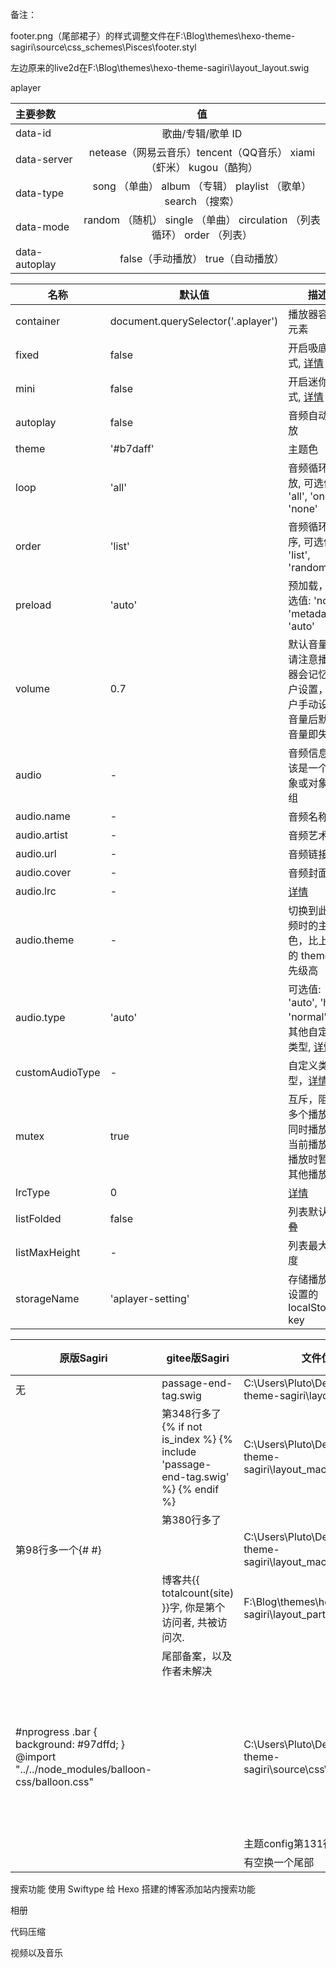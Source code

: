 备注：

footer.png（尾部裙子）的样式调整文件在F:\Blog\themes\hexo-theme-sagiri\source\css\_schemes\Pisces\footer.styl



左边原来的live2d在F:\Blog\themes\hexo-theme-sagiri\layout\_layout.swig

aplayer

| 主要参数      |                              值                              |
| :------------ | :----------------------------------------------------------: |
| data-id       |                      歌曲/专辑/歌单 ID                       |
| data-server   | netease（网易云音乐）tencent（QQ音乐） xiami（虾米） kugou（酷狗） |
| data-type     | song （单曲） album （专辑） playlist （歌单） search （搜索） |
| data-mode     | random （随机） single （单曲） circulation （列表循环） order （列表） |
| data-autoplay |              false（手动播放） true（自动播放）              |

| 名称            | 默认值                             | 描述                                                         |
| --------------- | ---------------------------------- | ------------------------------------------------------------ |
| container       | document.querySelector('.aplayer') | 播放器容器元素                                               |
| fixed           | false                              | 开启吸底模式, [详情](https://aplayer.js.org/#/home?id=fixed-mode) |
| mini            | false                              | 开启迷你模式, [详情](https://aplayer.js.org/#/home?id=mini-mode) |
| autoplay        | false                              | 音频自动播放                                                 |
| theme           | '#b7daff'                          | 主题色                                                       |
| loop            | 'all'                              | 音频循环播放, 可选值: 'all', 'one', 'none'                   |
| order           | 'list'                             | 音频循环顺序, 可选值: 'list', 'random'                       |
| preload         | 'auto'                             | 预加载，可选值: 'none', 'metadata', 'auto'                   |
| volume          | 0.7                                | 默认音量，请注意播放器会记忆用户设置，用户手动设置音量后默认音量即失效 |
| audio           | -                                  | 音频信息, 应该是一个对象或对象数组                           |
| audio.name      | -                                  | 音频名称                                                     |
| audio.artist    | -                                  | 音频艺术家                                                   |
| audio.url       | -                                  | 音频链接                                                     |
| audio.cover     | -                                  | 音频封面                                                     |
| audio.lrc       | -                                  | [详情](https://aplayer.js.org/#/home?id=lrc)                 |
| audio.theme     | -                                  | 切换到此音频时的主题色，比上面的 theme 优先级高              |
| audio.type      | 'auto'                             | 可选值: 'auto', 'hls', 'normal' 或其他自定义类型, [详情](https://aplayer.js.org/#/home?id=mse-support) |
| customAudioType | -                                  | 自定义类型，[详情](https://aplayer.js.org/#/home?id=mse-support) |
| mutex           | true                               | 互斥，阻止多个播放器同时播放，当前播放器播放时暂停其他播放器 |
| lrcType         | 0                                  | [详情](https://aplayer.js.org/#/home?id=lrc)                 |
| listFolded      | false                              | 列表默认折叠                                                 |
| listMaxHeight   | -                                  | 列表最大高度                                                 |
| storageName     | 'aplayer-setting'                  | 存储播放器设置的 localStorage key                            |

| 原版Sagiri                                                   | gitee版Sagiri                                                | 文件位置                                                     | 备注                 |
| ------------------------------------------------------------ | ------------------------------------------------------------ | ------------------------------------------------------------ | -------------------- |
| 无                                                           | passage-end-tag.swig                                         | C:\Users\Pluto\Desktop\hexo-theme-sagiri\layout\_macro       |                      |
|                                                              | 第348行多了<div>        {% if not is_index %}          {% include 'passage-end-tag.swig'   %}        {% endif %}      </div> | C:\Users\Pluto\Desktop\hexo-theme-sagiri\layout\_macro\post.swig |                      |
|                                                              | 第380行多了<i class="fa   fa-tag"></i>                       |                                                              |                      |
| 第98行多一个{# #}                                            |                                                              | C:\Users\Pluto\Desktop\hexo-theme-sagiri\layout\_macro\sidebar.swig |                      |
|                                                              | 博客共{{ totalcount(site) }}字, 你是第个访问者, 共被访问次.  | F:\Blog\themes\hexo-theme-sagiri\layout\_partials\footer.swig |                      |
|                                                              | 尾部备案，以及作者未解决                                     |                                                              |                      |
| #nprogress   .bar {        background: #97dffd;      }            @import "../../node_modules/balloon-css/balloon.css" |                                                              | C:\Users\Pluto\Desktop\hexo-theme-sagiri\source\css\main.styl | 疑似鼠标点击爆炸效果 |
|                                                              |                                                              | 主题config第131行链接未完成                                  |                      |
|                                                              |                                                              | 有空换一个尾部                                               |                      |

搜索功能     使用 Swiftype 给 Hexo 搭建的博客添加站内搜索功能

相册

代码压缩

视频以及音乐

